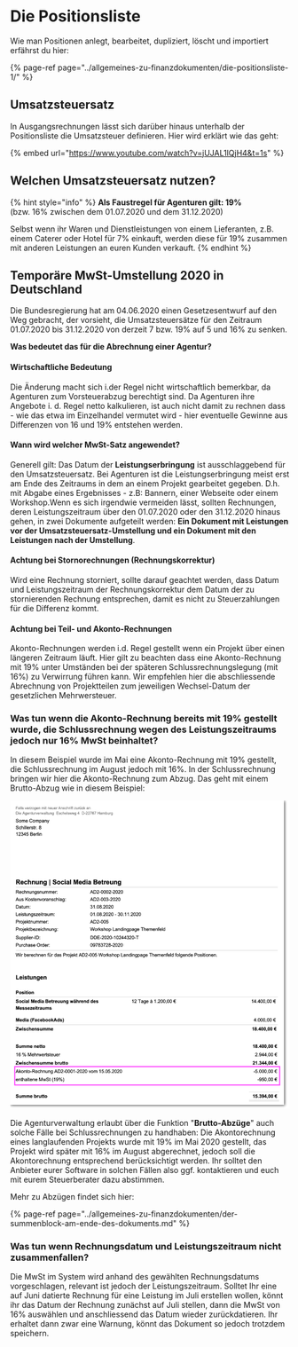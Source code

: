 # Die Positionsliste

Wie man Positionen anlegt, bearbeitet, dupliziert, löscht und importiert erfährst du hier:

{% page-ref page="../allgemeines-zu-finanzdokumenten/die-positionsliste-1/" %}

## Umsatzsteuersatz

In Ausgangsrechnungen lässt sich darüber hinaus unterhalb der Positionsliste die Umsatzsteuer definieren. Hier wird erklärt wie das geht:

{% embed url="https://www.youtube.com/watch?v=jUJAL1lQjH4&t=1s" %}

## Welchen Umsatzsteuersatz nutzen?

{% hint style="info" %}
**Als Faustregel für Agenturen gilt: 19%**   
\(bzw. 16% zwischen dem 01.07.2020 und dem 31.12.2020\)

Selbst wenn ihr Waren und Dienstleistungen von einem Lieferanten, z.B. einem Caterer oder Hotel für 7% einkauft, werden diese für 19% zusammen mit anderen Leistungen an euren Kunden verkauft.
{% endhint %}

## Temporäre MwSt-Umstellung 2020 in Deutschland 

Die Bundesregierung hat am 04.06.2020 einen Gesetzesentwurf auf den Weg gebracht, der vorsieht, die Umsatzsteuersätze für den Zeitraum 01.07.2020 bis 31.12.2020 von derzeit 7 bzw. 19% auf 5 und 16% zu senken.

**Was bedeutet das für die Abrechnung einer Agentur?**

#### Wirtschaftliche Bedeutung

Die Änderung macht sich i.der Regel nicht wirtschaftlich bemerkbar, da Agenturen zum Vorsteuerabzug berechtigt sind. Da Agenturen ihre Angebote i. d. Regel netto kalkulieren, ist auch nicht damit zu rechnen dass - wie das etwa im Einzelhandel vermutet wird - hier eventuelle Gewinne aus Differenzen von 16 und 19% entstehen werden.

#### Wann wird welcher MwSt-Satz angewendet?

Generell gilt: Das Datum der **Leistungserbringung** ist ausschlaggebend für den Umsatzsteuersatz. Bei Agenturen ist die Leistungserbringung meist erst am Ende des Zeitraums in dem an einem Projekt gearbeitet gegeben. D.h. mit Abgabe eines Ergebnisses - z.B: Bannern, einer Webseite oder einem Workshop.Wenn es sich irgendwie vermeiden lässt, sollten Rechnungen, deren Leistungszeitraum über den 01.07.2020 oder den 31.12.2020 hinaus gehen, in zwei Dokumente aufgeteilt werden: **Ein Dokument mit Leistungen vor der Umsatzsteuersatz-Umstellung und ein Dokument mit den Leistungen nach der Umstellung**.

#### Achtung bei Stornorechnungen \(Rechnungskorrektur\)

Wird eine Rechnung storniert, sollte darauf geachtet werden, dass Datum und Leistungszeitraum der Rechnungskorrektur dem Datum der zu stornierenden Rechnung entsprechen, damit es nicht zu Steuerzahlungen für die Differenz kommt.

#### Achtung bei Teil- und Akonto-Rechnungen

Akonto-Rechnungen werden i.d. Regel gestellt wenn ein Projekt über einen längeren Zeitraum läuft. Hier gilt zu beachten dass eine Akonto-Rechnung mit 19%  unter Umständen bei der späteren Schlussrechnungslegung \(mit 16%\) zu Verwirrung führen kann. Wir empfehlen hier die abschliessende Abrechnung von Projektteilen zum jeweiligen Wechsel-Datum der gesetzlichen Mehrwersteuer.

### Was tun wenn die Akonto-Rechnung bereits mit 19% gestellt wurde, die Schlussrechnung wegen des Leistungszeitraums jedoch nur 16% MwSt beinhaltet?

In diesem Beispiel wurde im Mai eine Akonto-Rechnung mit 19% gestellt, die Schlussrechnung im August jedoch mit 16%. In der Schlussrechnung bringen wir hier die Akonto-Rechnung zum Abzug. Das geht mit einem Brutto-Abzug wie in diesem Beispiel:

![](../../.gitbook/assets/mwst-beispiel.png)

Die Agenturverwaltung erlaubt über die Funktion "**Brutto-Abzüge**" auch solche Fälle bei Schlussrechnungen zu handhaben: Die Akontorechnung eines langlaufenden Projekts wurde mit 19% im Mai 2020 gestellt, das Projekt wird später mit 16% im August abgerechnet, jedoch soll die Akontorechnung entsprechend berücksichtigt werden. Ihr solltet den Anbieter eurer Software in solchen Fällen also ggf. kontaktieren und euch mit eurem Steuerberater dazu abstimmen.

Mehr zu Abzügen findet sich hier:

{% page-ref page="../allgemeines-zu-finanzdokumenten/der-summenblock-am-ende-des-dokuments.md" %}

### Was tun wenn Rechnungsdatum und Leistungszeitraum nicht zusammenfallen?

Die MwSt im System wird anhand des gewählten Rechnungsdatums vorgeschlagen, relevant ist jedoch der Leistungszeitraum. Solltet Ihr eine auf Juni datierte Rechnung für eine Leistung im Juli erstellen wollen, könnt ihr das Datum der Rechnung zunächst auf Juli stellen, dann die MwSt von 16% auswählen und anschliessend das Datum wieder zurückdatieren. Ihr erhaltet dann zwar eine Warnung, könnt das Dokument so jedoch trotzdem speichern.

